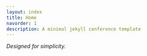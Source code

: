 ```yaml
---
layout: index
title: Home
navorder: 1
description: A minimal jekyll conference template
---
```


*Designed for simplicity.*
